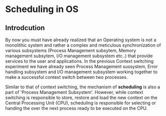 # Scheduling in OS
## Introdcution
By now you must have already realized that an Operating system is not a monolithic system and rather a complex and meticulous synchronization of various subsystems (Process Management subsytem, Memory management subsytem, I/O management subsystem etc..) that provide services to the user and applications. In the previous Context switching experiment we have already seen Process Management sussystem, Error handling subsystem and I/O management subsystem working together to make a successful context switch between two processes.

Similar to that of context switching, the mechanism of **scheduling** is also a part of 'Process Management Subsystem'. However, while context switching is responsible to store, restore and load the new context on the Central Processing Unit (CPU), scheduling is responsible for selecting or handing the over the next process ready to be executed on the CPU.
